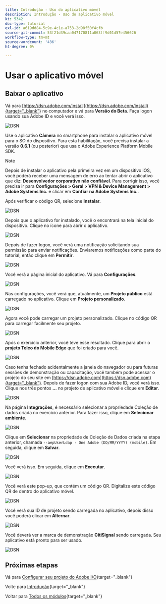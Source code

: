 ```yaml
---
title: Introdução - Uso do aplicativo móvel
description: Introdução - Uso do aplicativo móvel
kt: 5342
doc-type: tutorial
exl-id: a619dd84-5c9e-4c1e-a753-2d98f50f4cfb
source-git-commit: 53f21d39caa047170811a063ff9d01d57e456626
workflow-type: tm+mt
source-wordcount: '436'
ht-degree: 0%

---
```


# Usar o aplicativo móvel

## Baixar o aplicativo

Vá para [https://dsn.adobe.com/install](https://dsn.adobe.com/install){target="_blank"} no computador e vá para **Versão do Beta**. Faça logon usando sua Adobe ID e você verá isso.

![DSN](./images/mobileapp.png)

Use o aplicativo **Câmera** no smartphone para instalar o aplicativo móvel para o SO do dispositivo. Para esta habilitação, você precisa instalar a versão **0.6.1** (ou posterior) que usa o Adobe Experience Platform Mobile SDK.

>[!NOTE]
>
>Depois de instalar o aplicativo pela primeira vez em um dispositivo iOS, você poderá receber uma mensagem de erro ao tentar abrir o aplicativo que diz: **Desenvolvedor corporativo não confiável**. Para corrigir isso, você precisa ir para **Configurações > Geral > VPN &amp; Device Management > Adobe Systems Inc.** e clicar em **Confiar na Adobe Systems Inc.**.

Após verificar o código QR, selecione **Instalar**.

![DSN](./images/mobileappn0.png)

Depois que o aplicativo for instalado, você o encontrará na tela inicial do dispositivo. Clique no ícone para abrir o aplicativo.

![DSN](./images/mobileappn1.png)

Depois de fazer logon, você verá uma notificação solicitando sua permissão para enviar notificações. Enviaremos notificações como parte do tutorial, então clique em **Permitir**.

![DSN](./images/mobileappn2.png)

Você verá a página inicial do aplicativo. Vá para **Configurações**.

![DSN](./images/mobileappn3.png)

Nas configurações, você verá que, atualmente, um **Projeto público** está carregado no aplicativo. Clique em **Projeto personalizado**.

![DSN](./images/mobileappn4.png)

Agora você pode carregar um projeto personalizado. Clique no código QR para carregar facilmente seu projeto.

![DSN](./images/mobileappn5.png)

Após o exercício anterior, você teve esse resultado. Clique para abrir o **projeto Telco do Mobile Edge** que foi criado para você.

![DSN](./images/dsn5b.png)

Caso tenha fechado acidentalmente a janela do navegador ou para futuras sessões de demonstração ou capacitação, você também pode acessar o projeto do seu site em [https://dsn.adobe.com](https://dsn.adobe.com){target="_blank"}. Depois de fazer logon com sua Adobe ID, você verá isso. Clique nos três pontos **...** no projeto de aplicativo móvel e clique em **Editar**.

![DSN](./images/web8a.png)

Na página **Integrações**, é necessário selecionar a propriedade Coleção de dados criada no exercício anterior. Para fazer isso, clique em **Selecionar ambiente**.

![DSN](./images/web8aa.png)

Clique em **Selecionar** na propriedade de Coleção de Dados criada na etapa anterior, chamada `--aepUserLdap - One Adobe (DD/MM/YYYY) (mobile)`. Em seguida, clique em **Salvar**.

![DSN](./images/web8b.png)

Você verá isso. Em seguida, clique em **Executar**.

![DSN](./images/web8bb.png)

Você verá este pop-up, que contém um código QR. Digitalize este código QR de dentro do aplicativo móvel.

![DSN](./images/web8c.png)

Você verá sua ID de projeto sendo carregada no aplicativo, depois disso você poderá clicar em **Alternar**.

![DSN](./images/mobileappn7.png)

Você deverá ver a marca de demonstração **CitiSignal** sendo carregada. Seu aplicativo está pronto para ser usado.

![DSN](./images/mobileappn8.png)

## Próximas etapas

Vá para [Configurar seu projeto do Adobe I/O](./ex6.md){target="_blank"}

Volte para [Introdução](./getting-started.md){target="_blank"}

Voltar para [Todos os módulos](./../../../overview.md){target="_blank"}